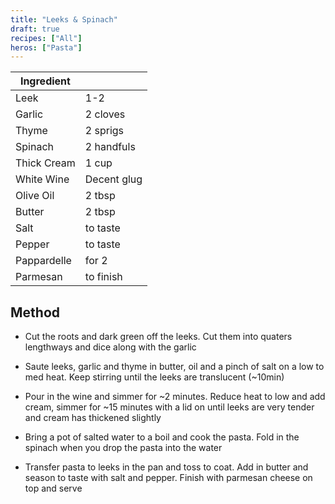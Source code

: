 ```yaml
---
title: "Leeks & Spinach"
draft: true
recipes: ["All"]
heros: ["Pasta"]
---
```


| Ingredient |  |
| ----- | ----- |
| Leek | 1-2 |
| Garlic | 2 cloves |
| Thyme | 2 sprigs |
| Spinach | 2 handfuls |
| Thick Cream | 1 cup |
| White Wine | Decent glug |
| Olive Oil | 2 tbsp |
| Butter | 2 tbsp |
| Salt | to taste |
| Pepper | to taste |
| Pappardelle | for 2 |
| Parmesan | to finish |

## Method

- Cut the roots and dark green off the leeks. Cut them into quaters lengthways and dice along with the garlic

- Saute leeks, garlic and thyme in butter, oil and a pinch of salt on a low to med heat. Keep stirring until the leeks are translucent (~10min)

- Pour in the wine and simmer for ~2 minutes. Reduce heat to low and add cream, simmer for ~15 minutes with a lid on until leeks are very tender and cream has thickened slightly

- Bring a pot of salted water to a boil and cook the pasta. Fold in the spinach when you drop the pasta into the water

- Transfer pasta to leeks in the pan and toss to coat. Add in butter and season to taste with salt and pepper. Finish with parmesan cheese on top and serve